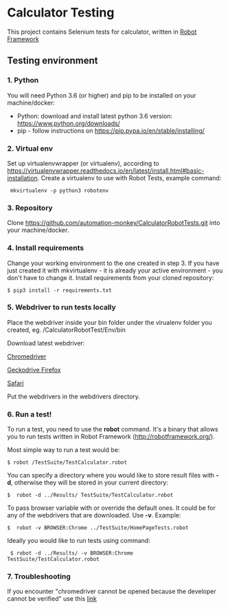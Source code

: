 # Calculator Testing
This project contains Selenium tests for calculator, written in [Robot Framework](http://robotframework.org/)

## Testing environment

### 1. Python
You will need Python 3.6 (or higher) and pip to be installed on your machine/docker:
- Python: download and install latest python 3.6 version: https://www.python.org/downloads/
- pip - follow instructions on https://pip.pypa.io/en/stable/installing/

### 2. Virtual env
Set up virtualenvwrapper (or virtualenv), according to https://virtualenvwrapper.readthedocs.io/en/latest/install.html#basic-installation. 
Create a virtualenv to use with Robot Tests, example command:

``` mkvirtualenv -p python3 robotenv```

### 3. Repository
Clone https://github.com/automation-monkey/CalculatorRobotTests.git into your machine/docker.

### 4. Install requirements
Change your working environment to the one created in step 3. If you have just created it with mkvirtualenv - it is already your active environment - you don't have to change it. Install requirements from your cloned repository:

```$ pip3 install -r requirements.txt```

### 5. Webdriver to run tests locally
Place the webdriver inside your bin folder under the virualenv folder you created, eg. /CalculatorRobotTest/Env/bin

Download latest webdriver:

[Chromedriver](https://sites.google.com/a/chromium.org/chromedriver/downloads)

[Geckodrive Firefox](https://github.com/mozilla/geckodriver/releases)

[Safari](https://developer.apple.com/documentation/webkit/testing_with_webdriver_in_safari)

Put the webdrivers in the webdrivers directory.

### 6. Run a test!
To run a test, you need to use the **robot** command. It's a binary that allows you to run tests written in Robot Framework (http://robotframework.org/).

Most simple way to run a test would be: 

``` $ robot /TestSuite/TestCalculator.robot ```

You can specify a directory where you would like to store result files with **-d**, otherwise they will be stored in your current directory:

``` $  robot -d ../Results/ TestSuite/TestCalculator.robot ```

To pass browser variable with or override the default ones. It could be for any of the webdrivers that are downloaded. Use **-v**. Example:

``` $  robot -v BROWSER:Chrome ../TestSuite/HomePageTests.robot ```

Ideally you would like to run tests using command:

``` $ robot -d ../Results/ -v BROWSER:Chrome TestSuite/TestCalculator.robot```


### 7. Troubleshooting

If you encounter "chromedriver cannot be opened because the developer cannot be verified" use this [link](https://timonweb.com/misc/fixing-error-chromedriver-cannot-be-opened-because-the-developer-cannot-be-verified-unable-to-launch-the-chrome-browser-on-mac-os/)
